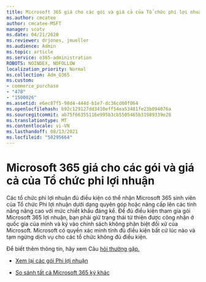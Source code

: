 ```yaml
---
title: Microsoft 365 giá cho các gói và giá cả của Tổ chức phi lợi nhuận
ms.author: cmcatee
author: cmcatee-MSFT
manager: scotv
ms.date: 04/21/2020
ms.reviewer: drjones, jmueller
ms.audience: Admin
ms.topic: article
ms.service: o365-administration
ROBOTS: NOINDEX, NOFOLLOW
localization_priority: Normal
ms.collection: Adm_O365
ms.custom:
- commerce_purchase
- "478"
- "1500026"
ms.assetid: e6ec87f5-98d4-444d-b1e7-dc36cd60f064
ms.openlocfilehash: b92c129127dd3410eff54ea53481fe23b094076a
ms.sourcegitcommit: ab75f66355116e995b3cb5505465b31989339e28
ms.translationtype: MT
ms.contentlocale: vi-VN
ms.lasthandoff: 08/13/2021
ms.locfileid: "58295664"
---
```

# <a name="microsoft-365-for-nonprofit-plans-and-pricing"></a>Microsoft 365 giá cho các gói và giá cả của Tổ chức phi lợi nhuận

Các tổ chức phi lợi nhuận đủ điều kiện có thể nhận Microsoft 365 sinh viên của Tổ chức Phi lợi nhuận dưới dạng quyên góp hoặc nâng cấp lên các tính năng nâng cao với mức chiết khấu đáng kể. Để đủ điều kiện tham gia gói Microsoft 365 lợi [](https://go.microsoft.com/fwlink/p/?LinkID=330253) nhuận, bạn phải giữ trạng thái từ thiện được công nhận ở quốc gia của mình và ký vào chính sách không phân biệt đối xử của Microsoft. Microsoft có quyền xác minh tính đủ điều kiện bất cứ lúc nào và tạm ngừng dịch vụ cho các tổ chức không đủ điều kiện.
  
Để biết thêm thông tin, hãy xem Câu [hỏi thường gặp.](https://products.office.com/nonprofit/office-365-nonprofit)
  
- [Xem lại các gói Phi lợi nhuận](https://products.office.com/nonprofit/office-365-nonprofit-plans-and-pricing?tab=1)

- [So sánh tất cả Microsoft 365 ký khác](https://products.office.com/business/compare-more-office-365-for-business-plans)